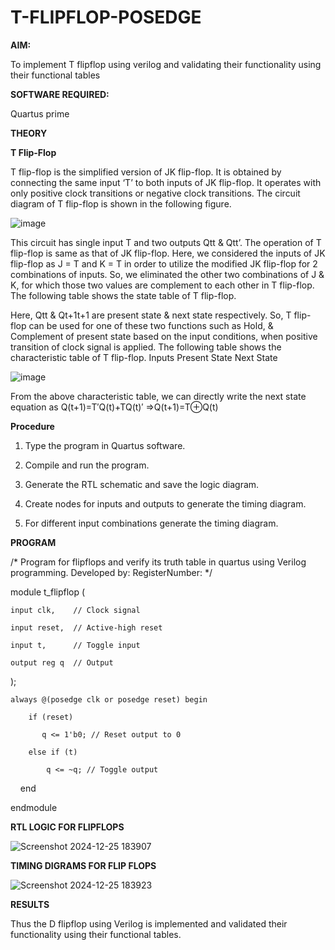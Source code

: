 # T-FLIPFLOP-POSEDGE

**AIM:**

To implement  T flipflop using verilog and validating their functionality using their functional tables

**SOFTWARE REQUIRED:**

Quartus prime

**THEORY**

**T Flip-Flop**

T flip-flop is the simplified version of JK flip-flop. It is obtained by connecting the same input ‘T’ to both inputs of JK flip-flop. It operates with only positive clock transitions or negative clock transitions. The circuit diagram of T flip-flop is shown in the following figure.

![image](https://github.com/naavaneetha/T-FLIPFLOP-POSEDGE/assets/154305477/458a68fe-2d08-4a9d-ac4f-7ae0480ce0bd)

 
This circuit has single input T and two outputs Qtt & Qtt’. The operation of T flip-flop is same as that of JK flip-flop. Here, we considered the inputs of JK flip-flop as J = T and K = T in order to utilize the modified JK flip-flop for 2 combinations of inputs. So, we eliminated the other two combinations of J & K, for which those two values are complement to each other in T flip-flop. The following table shows the state table of T flip-flop.

Here, Qtt & Qt+1t+1 are present state & next state respectively. So, T flip-flop can be used for one of these two functions such as Hold, & Complement of present state based on the input conditions, when positive transition of clock signal is applied. The following table shows the characteristic table of T flip-flop. Inputs Present State Next State

![image](https://github.com/naavaneetha/T-FLIPFLOP-POSEDGE/assets/154305477/cdd7fb32-539f-4b66-bb8d-f305a153c886)

 
From the above characteristic table, we can directly write the next state equation as Q(t+1)=T′Q(t)+TQ(t)′ ⇒Q(t+1)=T⊕Q(t)

**Procedure**

1.	Type the program in Quartus software.

2.	Compile and run the program.

3.	Generate the RTL schematic and save the logic diagram.

4.	Create nodes for inputs and outputs to generate the timing diagram.

5.	For different input combinations generate the timing diagram.

**PROGRAM**

/* Program for flipflops and verify its truth table in quartus using Verilog programming. Developed by: RegisterNumber:
*/

module t_flipflop (
    
    input clk,    // Clock signal
    
    input reset,  // Active-high reset
    
    input t,      // Toggle input
    
    output reg q  // Output
);
    
    always @(posedge clk or posedge reset) begin
    
        if (reset)
        
           q <= 1'b0; // Reset output to 0
        
        else if (t)
            
            q <= ~q; // Toggle output
    
    end

endmodule

**RTL LOGIC FOR FLIPFLOPS**

![Screenshot 2024-12-25 183907](https://github.com/user-attachments/assets/caddf710-da79-4d1d-9edf-d539e9709183)

**TIMING DIGRAMS FOR FLIP FLOPS**

![Screenshot 2024-12-25 183923](https://github.com/user-attachments/assets/973e0479-4184-4a7d-b363-870092294927)

**RESULTS**

Thus the D flipflop using Verilog is implemented and validated  their functionality using their functional tables.
